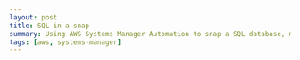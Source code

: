 ```yaml
---
layout: post
title: SQL in a snap
summary: Using AWS Systems Manager Automation to snap a SQL database, mount on another server and run an import task
tags: [aws, systems-manager]
---
```


